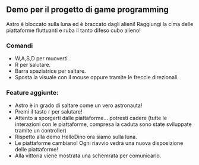 ## Demo per il progetto di game programming

Astro è bloccato sulla luna ed è braccato dagli alieni! Raggiungi la cima delle piattaforme fluttuanti e ruba il tanto difeso cubo alieno!

### Comandi
- W,A,S,D per muoverti.
- R per salutare.
- Barra spaziatrice per saltare.
- Sposta la visuale con il mouse oppure tramite le freccie direzionali.

### Feature aggiunte:
- Astro è in grado di saltare come un vero astronauta!
- Premi il tasto r per salutare!
- Attento a sporgerti dalle piattaforme... potresti cadere (tutte le interazioni con le piattaforme, compresa la caduta sono state sviluppate tramite un controller)
- Rispetto alla demo HelloDino ora siamo sulla luna.
- Le piattaforme cambiano! Ogni riavvio vedrà una nuova disposizione delle piattaforme!
- Alla vittoria viene mostrata una schemrata per comunicarlo.
